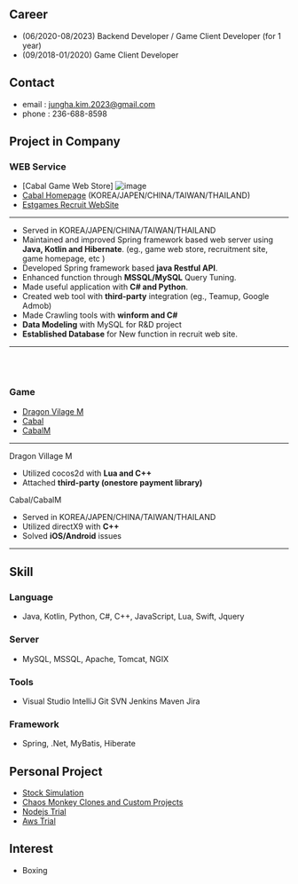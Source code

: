 ## Career
- (06/2020-08/2023) Backend Developer / Game Client Developer (for 1 year)
- (09/2018-01/2020) Game Client Developer

## Contact
- email : jungha.kim.2023@gmail.com
- phone : 236-688-8598

## Project in Company
### WEB Service
- [Cabal Game Web Store]
  ![image](https://github.com/junghakim2023/junghakim2023/assets/150854918/dcefab34-e6fd-4de4-b8d2-11440dfb6077)
- [Cabal Homepage](https://cabal.estgames.com/main) (KOREA/JAPEN/CHINA/TAIWAN/THAILAND)
- [Estgames Recruit WebSite](https://recruit.estgames.co.kr/recruitBoard/list)
***
- Served in KOREA/JAPEN/CHINA/TAIWAN/THAILAND
- Maintained and improved Spring framework based web server using **Java, Kotlin and Hibernate**. (eg., game web store, recruitment site, game homepage, etc )
- Developed Spring framework based **java Restful API**.
- Enhanced function through **MSSQL/MySQL** Query Tuning.
- Made useful application with **C# and Python**.
- Created web tool with **third-party** integration (eg., Teamup, Google Admob)
- Made Crawling tools with **winform and C#**
- **Data Modeling** with MySQL for R&D project
- **Established Database** for New function in recruit web site.
***

<br>
<br>

### Game
- [Dragon Vilage M](https://play.google.com/store/apps/details?id=com.perplelab.dragonvillagem.kr&hl=en_US&pli=1)
- [Cabal](https://cabal.playthisgame.com/en) 
- [CabalM](https://play.google.com/store/apps/details?id=com.estgames.cm.us&hl=en_US)
***
Dragon Village M
- Utilized cocos2d with **Lua and C++**
- Attached **third-party (onestore payment library)**
  
Cabal/CabalM
- Served in KOREA/JAPEN/CHINA/TAIWAN/THAILAND
- Utilized directX9 with **C++**
- Solved **iOS/Android** issues
***
## Skill

### Language
- Java,  Kotlin,  Python,  C#,  C++,   JavaScript,  Lua,  Swift,  Jquery

### Server
- MySQL,  MSSQL,  Apache,  Tomcat,  NGIX
    
### Tools
- Visual Studio  IntelliJ  Git  SVN Jenkins Maven Jira

### Framework
- Spring,  .Net,  MyBatis, Hiberate


## Personal Project
- [Stock Simulation](https://github.com/junghakim2023/Stock_Simulation)
- [Chaos Monkey Clones and Custom Projects](https://github.com/junghakim2023/Chaos_Monkey_Clone)
- [Nodejs Trial](https://github.com/junghakim2023/Trial_Nodejs)
- [Aws Trial](https://github.com/junghakim2023/Trial_Aws)


## Interest
- Boxing

